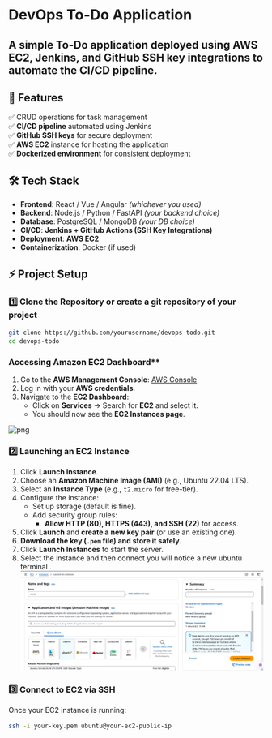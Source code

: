 # DevOps To-Do Application

<h2>A simple To-Do application deployed using AWS EC2, Jenkins, and GitHub SSH key integrations to automate the CI/CD pipeline.</h2>

## 🚀 Features  
✅ CRUD operations for task management  
✅ **CI/CD pipeline** automated using Jenkins  
✅ **GitHub SSH keys** for secure deployment  
✅ **AWS EC2** instance for hosting the application  
✅ **Dockerized environment** for consistent deployment 


## 🛠️ Tech Stack  
- **Frontend**: React / Vue / Angular *(whichever you used)*  
- **Backend**: Node.js / Python / FastAPI *(your backend choice)*  
- **Database**: PostgreSQL / MongoDB *(your DB choice)*  
- **CI/CD**: **Jenkins + GitHub Actions (SSH Key Integrations)**  
- **Deployment**: **AWS EC2**  
- **Containerization**: Docker (if used)  

## ⚡ Project Setup  

### 1️⃣ Clone the Repository or create a git repository of your project
```bash
git clone https://github.com/yourusername/devops-todo.git
cd devops-todo
```
### Accessing Amazon EC2 Dashboard**
1. Go to the **AWS Management Console**: [AWS Console](https://aws.amazon.com/console/)
2. Log in with your **AWS credentials**.
3. Navigate to the **EC2 Dashboard**:  
   - Click on **Services** → Search for **EC2** and select it.  
   - You should now see the **EC2 Instances page**.

![png](https://github.com/delleshkarthik/todo/blob/main/62bd9629-1740-4933-bbb1-7ddda48bcb6a.jpg?raw=true)

### **2️⃣ Launching an EC2 Instance**  
1. Click **Launch Instance**.  
2. Choose an **Amazon Machine Image (AMI)** (e.g., Ubuntu 22.04 LTS).  
3. Select an **Instance Type** (e.g., `t2.micro` for free-tier).  
4. Configure the instance:  
   - Set up storage (default is fine).  
   - Add security group rules:  
     - **Allow HTTP (80), HTTPS (443), and SSH (22)** for access.  
5. Click **Launch** and **create a new key pair** (or use an existing one).  
6. **Download the key (`.pem` file) and store it safely**.  
7. Click **Launch Instances** to start the server.
8. Select the instance and then connect you will notice a new ubuntu terminal .
![png](https://github.com/delleshkarthik/Devops-todo-app/blob/main/e9e5e686-2326-4c99-a919-954fb534eb1a.jpg?raw=true)

### **3️⃣ Connect to EC2 via SSH**  
Once your EC2 instance is running:  
```bash
ssh -i your-key.pem ubuntu@your-ec2-public-ip
```

